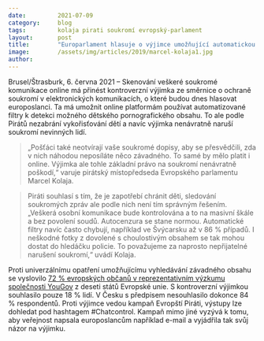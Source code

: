 ```yaml
---
date:         2021-07-09
category:     blog
tags:         kolaja pirati soukromí evropský-parlament
layout:       post
title:        "Europarlament hlasuje o výjimce umožňující automatickou kontrolu soukromé komunikace, Piráti jsou proti"
image:        /assets/img/articles/2019/marcel-kolaja1.jpg
author:       
---
```


Brusel/Štrasburk, 6. června 2021 – Skenování veškeré soukromé komunikace online má přinést kontroverzní výjimka ze směrnice o ochraně soukromí v elektronických komunikacích, o které budou dnes hlasovat europoslanci. Ta má umožnit online platformám používat automatizované filtry k detekci možného dětského pornografického obsahu. To ale podle Pirátů nezabrání vykořisťování dětí a navíc výjimka nenávratně naruší soukromí nevinných lidí.

> „Pošťáci také neotvírají vaše soukromé dopisy, aby se přesvědčili, zda v nich náhodou neposíláte něco závadného. To samé by mělo platit i online. Výjimka ale tohle základní právo na soukromí nenávratně poškodí,“ varuje pirátský místopředseda Evropského parlamentu Marcel Kolaja.

> Piráti souhlasí s tím, že je zapotřebí chránit děti, sledování soukromých zpráv ale podle nich není tím správným řešením. „Veškerá osobní komunikace bude kontrolována a to na masivní škále a bez povolení soudů. Autocenzura se stane normou. Automatické filtry navíc často chybují, například ve Švýcarsku až v 86 % případů. I neškodné fotky z dovolené s choulostivým obsahem se tak mohou dostat do hledáčku policie. To považujeme za naprosto nepřijatelné narušení soukromí,“ uvádí Kolaja.

Proti univerzálnímu opatření umožňujícímu vyhledávání závadného obsahu se vyslovilo  [72 % evropských občanů v reprezentativním výzkumu společnosti YouGov](assets/img/articles/2021/graf.jpg) z deseti států Evropské unie. S kontroverzní výjimkou souhlasilo pouze 18 % lidí. V Česku s předpisem nesouhlasilo dokonce 84 % respondentů. Proti výjimce vedou kampaň Evropští Piráti, výstupy lze dohledat pod hashtagem #Chatcontrol. Kampaň mimo jiné vyzývá k tomu, aby veřejnost napsala europoslancům například e-mail a vyjádřila tak svůj názor na výjimku.
